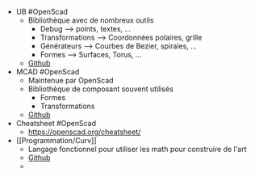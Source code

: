 - UB  #OpenScad
	- Bibliothèque avec de nombreux outils
		- Debug --> points, textes, ...
		- Transformations --> Coordonnées polaires, grille
		- Générateurs --> Courbes de Bezier, spirales, ...
		- Formes --> Surfaces, Torus, ...
	- [Github](https://github.com/UBaer21/UB.scad)
- MCAD #OpenScad
	- Maintenue par OpenScad
	- Bibliothèque de composant souvent utilisés
		- Formes
		- Transformations
	- [Github](https://github.com/openscad/MCAD)
- Cheatsheet #OpenScad
	- https://openscad.org/cheatsheet/
- [[Programmation/Curv]]
	- Langage fonctionnel pour utiliser les math pour construire de l'art
	- [Github](https://github.com/curv3d/curv)
	-